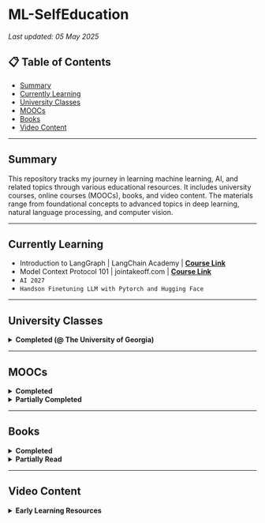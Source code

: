 # ML-SelfEducation

_Last updated: 05 May 2025_

## 📋 Table of Contents
- [Summary](#summary)
- [Currently Learning](#currently-learning)
- [University Classes](#university-classes)
- [MOOCs](#moocs)
- [Books](#books)
- [Video Content](#video-content)

---

## Summary

This repository tracks my journey in learning machine learning, AI, and related topics through various educational resources. It includes university courses, online courses (MOOCs), books, and video content. The materials range from foundational concepts to advanced topics in deep learning, natural language processing, and computer vision.

---

## Currently Learning

- Introduction to LangGraph | LangChain Academy | __[Course Link](https://www.jointakeoff.com/dashboard/courses/mcph)__
- Model Context Protocol 101 | jointakeoff.com | __[Course Link](https://www.jointakeoff.com/dashboard/courses/mcp)__
- `AI 2027`
- `Handson Finetuning LLM with Pytorch and Hugging Face`

---

## University Classes

<details>
<summary><strong>Completed (@ The University of Georgia)</strong></summary>

| Course | Semester | Link |
|--------|----------|------|
| ARTI 8950 Machine Learning | Spring 2020 | __[Link](http://bulletin.uga.edu/Link.aspx?cid=CSCI/ARTI%208950)__ |
| STAT 6250 Applied Multivariate Analysis and Statistical Learning | Spring 2019 | __[Link](http://bulletin.uga.edu/Link.aspx?cid=stat6250)__ |
| CSCI 1360 Foundations for Informatics and Analytics | Fall 2018 | __[Link](http://www.bulletin.uga.edu/CoursesHome.aspx?cid=32624)__ |

</details>

---

## MOOCs

<details>
<summary><strong>Completed</strong></summary>

| Course | Provider | Date | Link |
|--------|----------|------|------|
| Model Context Protocol 101 | jointakeoff.com | May 2025 | __[Course Link](https://www.jointakeoff.com/dashboard/courses/mcp)__ |
| Cursor Course 3.0 | jointakeoff.com | May 2025 | __[Course Link](https://www.jointakeoff.com/courses/apps-with-ai)__ |
| Vibe Coding 101 | Deeplearning.ai / Short Courses | April 2025 | __[Course Link](https://www.deeplearning.ai/short-courses/vibe-coding-101-with-replit/)__ |
| Microsoft Azure Fundamentals | Microsoft | March 2025 | __[Course Link](https://learn.microsoft.com/en-us/users/olatomiwabifarin-6480/)__ |
| Building Full-Stack Apps with AI | jointakeoff.com | Feb 2025 | __[Course Link](https://www.jointakeoff.com/courses/apps-with-ai)__ |
| Developing AI Applications with Python and Flask | IBM / Coursera | July 2024 | __[Course Link](https://www.coursera.org/learn/python-project-for-ai-application-development)__ |
| Preprocessing Unstructured Data for LLM Applications | Deeplearning.ai / Short Courses | July 2024 | __[Course Link](https://www.deeplearning.ai/short-courses/preprocessing-unstructured-data-for-llm-applications/)__ |
| LangChain: Chat with your Data | Deeplearning.ai / Short Courses | December 2023 | __[Course Link](https://www.deeplearning.ai/short-courses/)__ |
| Large Language Models: Application through Production | Databricks | Aug 2023 | __[Link](https://github.com/obifarin/ML-SelfEducation/blob/master/MOOCS_Certifications/LLM101x_LLM_Appplication_through_Production_Certificate_edX_2023.pdf)__ |
| LangChain for LLM Application Development | Deeplearning.ai / Short courses | July 2023 | __[Course Link](https://www.deeplearning.ai/short-courses/)__ |
| ChatGPT Prompt Engineering for Developers | Deeplearning.ai / Short course | June 2023 | __[Course Link](https://www.deeplearning.ai/short-courses/)__ |
| Practical Introduction to Natural Language Processing | LearnNLP.academy | May 2023 | __[Course Link](https://www.learnnlp.academy/)__ |
| Deep Learning with PyTorch : Image Segmentation | Coursera | Feb 2022 | __[Link](https://github.com/obifarin/ML-SelfEducation/blob/master/MOOCS_Certifications/PyTorch_Image_Segmentation.pdf)__ |
| Specialized Models: Time Series and Survival Analysis | Coursera | Feb 2022 | __[Course Link](https://www.coursera.org/learn/time-series-survival-analysis)__ |
| Automatic Machine Learning Learning with H2O AutoML and Python | Coursera | Mar 2021 | __[Link](https://github.com/obifarin/ML-SelfEducation/blob/master/MOOCS_Certifications/AutoML_H20_Python_Coursera_9MQ8W4N5VT4D_2021.pdf)__ |
| Explaining Tree Based Models Using SHAP | Coursera | Dec 2020 | __[Link](https://github.com/obifarin/ML-SelfEducation/blob/master/MOOCS_Certifications/Explaining%20Tree%20Based%20Models%20Using%20SHAP.pdf)__ |
| Perform Real-Time Object Detection with YOLOv3 | Coursera | Nov 2020 | __[Link](https://github.com/obifarin/ML-SelfEducation/blob/master/MOOCS_Certifications/Perform%20Real-Time%20Object%20Detection%20with%20YOLOv3.pdf)__ |
| Structuring Machine Learning Project | Coursera | Aug 2020 | __[Link](https://github.com/obifarin/ML-SelfEducation/blob/master/MOOCS_Certifications/Structuring_ML_Projects(2020)_CoC.pdf)__ |
| Improving Deep Neural Networks: Hyperparameter tuning, Regularization and Optimization | Coursera | Aug 2020 | __[Link](https://github.com/obifarin/ML-SelfEducation/blob/master/MOOCS_Certifications/Hyperparameter_DL(2020)_CoC.pdf)__ |
| Neural Networks and Deep Learning | Coursera | Jul 2020 | __[Link](https://github.com/obifarin/ML-SelfEducation/blob/master/MOOCS_Certifications/Neural_Network_Deep_Learning_CoC.pdf)__ |
| Mathematics of Machine Learning: PCA | Coursera | May 2020 | __[Link](https://github.com/obifarin/ML-SelfEducation/blob/master/MOOCS_Certifications/PCA(2020)_CertificateofCompletion.pdf)__ |
| Mathematics for Machine Learning: Multivariate Calculus | Coursera | Mar 2020 | __[Link](https://github.com/obifarin/ML-SelfEducation/blob/master/MOOCS_Certifications/MultivariateCalculus(2020)_CertificateofCompletion.pdf)__ |
| Mathematics for Machine Learning: Linear Algebra | Coursera | Jan 2020 | __[Link](https://github.com/obifarin/ML-SelfEducation/blob/master/MOOCS_Certifications/LinearAlgebra_Coursera(2020)_CertificateofCompletion.pdf)__ |
| STAT 505 Applied Multivariate Statistical Analysis | Penn State | April 2019 | __[Link](https://online.stat.psu.edu/stat505/)__ |
| Learning MATLAB | Linkedin learning | July 2016 | __[Link](https://github.com/obifarin/ML-SelfEducation/blob/master/MOOCS_Certifications/LearningMATLAB_Lynda(2016)_CertificateOfCompletion.pdf)__ |

</details>

<details>
<summary><strong>Partially Completed</strong></summary>

| Course | Provider | Link |
|--------|----------|------|
| Functions, Tools and Agents with LangChain | deeplearning.ai /short courses | __[Course Link](https://www.deeplearning.ai/short-courses/functions-tools-agents-langchain/)__ |
| LLMs: Foundation Models From the Ground Up | Databricks | __[Course Link](https://learning.edx.org/course/course-v1:Databricks+LLM102x+2T2023/home)__ |

</details>

---

## Books

<details>
<summary><strong>Completed</strong></summary>

| Title | Author | Type | Review |
|-------|--------|------|--------|
| Sparks of Artificial General Intelligence: Early experiments with GPT-4 | Microsoft Research | Technical | __[my review](https://www.goodreads.com/review/show/5683773631)__ |
| Applied Machine Learning Explainability Techniques | Aditya Bhattacharya | Technical | - |
| Machine Learning Automation with TPOT | - | Technical | - |
| Modern Computer Vision with PyTorch | - | Technical | __[my review](https://bifarinthefifth.substack.com/p/book-review-modern-computer-vision)__ |
| GPT-3 Building Innovative NLP Products Using Large Language Models | - | Technical | __[my review](https://www.goodreads.com/review/show/5012198423)__ |
| Survival analysis: A self learning text | - | Technical | __[my review](https://www.goodreads.com/review/show/4314314214)__ |
| Hands-On Gradient Boosting with XGBoost and scikit-learn | Corey Wade | Technical | __[my review](https://www.goodreads.com/review/show/3917175929)__ |
| Interpretable Machine Learning | C. Molnar | Technical | __[my review](https://www.goodreads.com/book/show/42242921-interpretable-machine-learning)__ |
| Hands-On Machine Learning with Scikit-Learn, Keras, and TensorFlow | Aurelien Geron | Technical | __[my review-1](https://www.goodreads.com/review/show/2997496706?book_show_action=false)__ |
| Introduction to Statistical Learning: with Applications in R | Gareth James et al | Technical | __[my review](https://www.goodreads.com/review/show/2384485940?book_show_action=false)__ |
| The Book of Why: The New Science of Cause and Effect | - | Semi-technical | __[my review](https://www.goodreads.com/review/show/2567632521)__ |
| A Course in Machine Learning | Hal Daumé III | Technical | __[my review](https://www.goodreads.com/review/show/3129520991)__ |
| Deep Medicine | Eric Topol | Non-technical | __[my review](https://www.goodreads.com/review/show/2900533125)__ |
| Machine Learning | Alpaydin | Non-technical | __[my review](https://www.goodreads.com/review/show/2788173080)__ |
| Data Science from Scratch: First Principles with Python | Joel Grus | Technical | __[my review](https://www.goodreads.com/review/show/2495069094)__ |

</details>

<details>
<summary><strong>Partially Read</strong></summary>

| Title | Author | Type | Link |
|-------|--------|------|------|
| Understanding Deep Learning | Simon J.D. Prince | Technical | __[Book Link](https://www.goodreads.com/book/show/123239819-understanding-deep-learning)__ |

</details>

---

## Video Content

<details>
<summary><strong>Early Learning Resources</strong></summary>

> `I stopped updating this many years ago, these are video materials I used in the early days of learning about machine learning.`

These are some of my go-to online video materials anytime I want to learn a new concept or refresh my memory about a concept, some of which I have not watched:

| Title | Link | Notes |
|-------|------|-------|
| Stat Quest with Josh Starmer Machine Learning Playlist | __[Link](https://www.youtube.com/watch?v=Gv9_4yMHFhI&list=PLblh5JKOoLUICTaGLRoHQDuF_7q2GfuJF)__ | Watched some videos. These are great, intuitive introductory videos to machine learning, and some ML algorithms. |
| Deeplearning.ai | __[Link](https://www.youtube.com/channel/UCcIXc5mJsHVYTZR1maL5l9w/playlists)__ | - |
| Standford's Convolutional Neural Networks for Visual Recognition | __[Link](https://www.youtube.com/watch?v=vT1JzLTH4G4&list=PL3FW7Lu3i5JvHM8ljYj-zLfQRF3EO8sYv)__ | - |
| MIT 18.065: Gilbert Strang's Matrix Methods | __[Link](https://www.youtube.com/watch?v=Cx5Z-OslNWE&list=PLUl4u3cNGP63oMNUHXqIUcrkS2PivhN3k)__ | - |
| Bloomberg's Foundations of Machine Learning | __[Link](https://www.youtube.com/watch?v=MsD28INtSv8&list=PLnZuxOufsXnvftwTB1HL6mel1V32w0ThI)__ | - |
| Stat Quest with Josh Starmer Statistics Fundamentals Playlist | __[Link](https://www.youtube.com/watch?v=qBigTkBLU6g&list=PLblh5JKOoLUK0FLuzwntyYI10UQFUhsY9)__ | - |
| Ali Ghodsi's STAT 946: Deep Learning Class @ UWaterloo | __[Link](https://www.youtube.com/watch?v=poa3dNdMe4o&list=PLehuLRPyt1HxTolYUWeyyIoxDabDmaOSB&index=7)__ | __[Syllabus](https://uwaterloo.ca/data-analytics/sites/ca.data-analytics/files/uploads/files/f18-stat946-dl-v1.pdf)__ |
| DeepMind x UCL | Deep Learning Lectures | __[Link](https://www.youtube.com/watch?v=7R52wiUgxZI&list=PLqYmG7hTraZCDxZ44o4p3N5Anz3lLRVZF)__ | - |
| Deep Learning in Life Sciences, MIT Course | __[Link](https://www.youtube.com/watch?v=0jWOZoTsYzI&list=PLypiXJdtIca5sxV7aE3-PS9fYX3vUdIOX)__ | - |

</details>